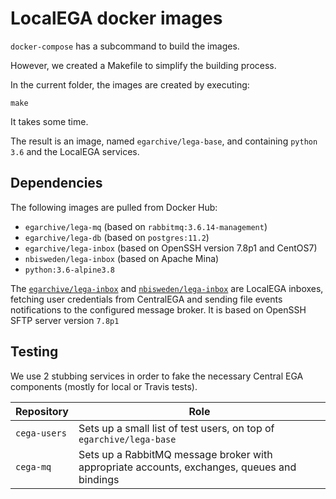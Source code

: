 # LocalEGA docker images

`docker-compose` has a subcommand to build the images.

However, we created a Makefile to simplify the building process.

In the current folder, the images are created by executing:

	make

It takes some time.

The result is an image, named `egarchive/lega-base`, and containing `python 3.6` and the LocalEGA services.

## Dependencies

The following images are pulled from Docker Hub:

* `egarchive/lega-mq` (based on `rabbitmq:3.6.14-management`)
* `egarchive/lega-db` (based on `postgres:11.2`)
* `egarchive/lega-inbox` (based on OpenSSH version 7.8p1 and CentOS7)
* `nbisweden/lega-inbox` (based on Apache Mina)
* `python:3.6-alpine3.8` 

The [`egarchive/lega-inbox`](https://github.com/EGA-archive/LocalEGA-inbox) and [`nbisweden/lega-inbox`](https://github.com/NBISweden/LocalEGA-inbox) are LocalEGA inboxes, fetching user credentials from CentralEGA and sending file events notifications to the configured message broker. It is based on OpenSSH SFTP server version `7.8p1` 

## Testing

We use 2 stubbing services in order to fake the necessary Central EGA components (mostly for local or Travis tests).

| Repository   | Role |
|--------------|------|
| `cega-users` | Sets up a small list of test users, on top of `egarchive/lega-base` |
| `cega-mq`    | Sets up a RabbitMQ message broker with appropriate accounts, exchanges, queues and bindings |

